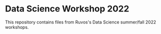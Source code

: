 # Data Science Workshop 2022
This repository contains files from Ruvos's Data Science summer/fall 2022 workshops. 
